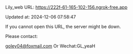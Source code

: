 Lily_web URL: https://222f-61-165-102-156.ngrok-free.app

Updated at: 2024-12-06 07:58:47

If you cannot open this URL, the server might be down.

Please contact: 

goley04@foxmail.com Or Wechat:GL_yeaH